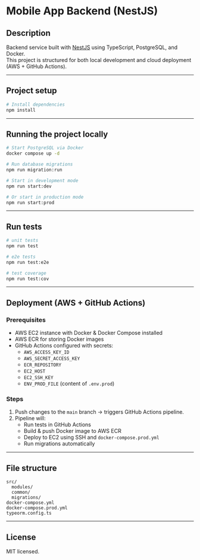# Mobile App Backend (NestJS)

## Description

Backend service built with [NestJS](https://github.com/nestjs/nest) using TypeScript, PostgreSQL, and Docker.  
This project is structured for both local development and cloud deployment (AWS + GitHub Actions).

---

## Project setup

```bash
# Install dependencies
npm install
```

---

## Running the project locally

```bash
# Start PostgreSQL via Docker
docker compose up -d 

# Run database migrations
npm run migration:run

# Start in development mode
npm run start:dev

# Or start in production mode
npm run start:prod
```

---

## Run tests

```bash
# unit tests
npm run test

# e2e tests
npm run test:e2e

# test coverage
npm run test:cov
```

---

## Deployment (AWS + GitHub Actions)

### Prerequisites
- AWS EC2 instance with Docker & Docker Compose installed
- AWS ECR for storing Docker images
- GitHub Actions configured with secrets:
  - `AWS_ACCESS_KEY_ID`
  - `AWS_SECRET_ACCESS_KEY`
  - `ECR_REPOSITORY`
  - `EC2_HOST`
  - `EC2_SSH_KEY`
  - `ENV_PROD_FILE` (content of `.env.prod`)

### Steps
1. Push changes to the `main` branch → triggers GitHub Actions pipeline.
2. Pipeline will:
   - Run tests in GitHub Actions
   - Build & push Docker image to AWS ECR
   - Deploy to EC2 using SSH and `docker-compose.prod.yml`
   - Run migrations automatically

---

## File structure

```
src/
  modules/
  common/
  migrations/
docker-compose.yml
docker-compose.prod.yml
typeorm.config.ts
```

---

## License

MIT licensed.
